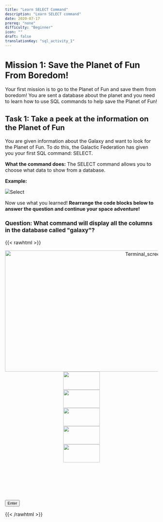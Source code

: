 ```yaml
---
title: "Learn SELECT Command"
description: "Learn SELECT command"
date: 2020-07-17
prereq: "none"
difficulty: "Beginner"
icon: ""
draft: false
translationKey: "sql_activity_1"
---
```

<!-- Links for javascript and CSS needed for drop down logic -->
<link rel="stylesheet" href="../_activity1.css" type="text/css">
</link>
<script type="text/javascript" src="../_activity1.js">
</script>

# Mission 1: Save the Planet of Fun From Boredom!
<font size="3"> Your first mission is to go to the Planet of Fun and save them from boredom! 
You are sent a database about the planet and you need to learn how to use SQL 
commands to help save the Planet of Fun!

## Task 1: Take a peek at the information on the Planet of Fun
You are given information about the Galaxy and want to look for the Planet of Fun. To do this,
 the Galactic Federation has given you your first SQL command: SELECT. 

**What the command does:** The SELECT command allows you to choose what data to show from a database.

**Example:**

![Select](../assets/Select.PNG)

Now use what you learned! **Rearrange the code blocks below to answer the question and continue your space adventure!**


### Question: What command will display all the columns in the database called "galaxy"?


{{< rawhtml >}}

<div class="terminal" id="terminal"> <center><img class="img" src="../assets/Terminal.png" alt="Terminal_screen" height="400" width="900">


<div id="div1" class ="codeBlocks" ondrop="drop(event)" ondragover="allowDrop(event)" width="120" height="60">
<img class="img" id="answer1" src="../assets/Select_Block.PNG" draggable="true" ondragstart="drag(event)" id="drag1" width="120" height="60">
</div>

<div id="div2" class="codeBlocks" ondrop="drop(event)" ondragover="allowDrop(event)">
<img id="answer2" src="../assets/Asterix_Block.PNG" draggable="true" ondragstart="drag(event)" id="drag2" width="120" height="60">
</div>

<div id="div3" class="codeBlocks" ondrop="drop(event)" ondragover="allowDrop(event)">
<img id="answer4" src="../assets/galaxy_block.png" draggable="true" ondragstart="drag(event)" id="drag3" width="120" height="60" markdown="1">
</div>

<div id="div4" ondrop="drop(event)" ondragover="allowDrop(event)">
<img id="answer3" src="../assets/From_Block.PNG" draggable="true" ondragstart="drag(event)" id="drag4" width="120" height="60" markdown="1">
</div>

<div id="div5" ondrop="drop(event)" ondragover="allowDrop(event)">
<img id="answer5" src="../assets/Semicolon_Block.PNG" draggable="true" ondragstart="drag(event)" id="drag5" width="120" height="60" markdown="1">
</div>

<!-- Rectangles to Receive blocks -->
<div id="div6" class="dropClass" ondrop="drop(event)" ondragover="allowDrop(event)";> </div>
<div id="div7" class="dropClass" ondrop="drop(event)" ondragover="allowDrop(event)";> </div>
<div id="div8" class="dropClass" ondrop="drop(event)" ondragover="allowDrop(event)";> </div>


<div id="div9" class="dropClass" ondrop="drop(event)" ondragover="allowDrop(event)" style="position: relative; top: -362px; border-top-color: white; border-top-style: solid; border-top-width: 1px; border-right-color: white; border-right-style: solid; border-right-width: 1px; border-bottom-color: white; border-bottom-style: solid; border-bottom-width: 1px; border-left-color: white; border-left-style: solid; border-left-width: 1px; width: 120px; height: 60px; right: -710px;"> </div>

<div id="div10" class="dropClass" ondrop="drop(event)" ondragover="allowDrop(event)" style="position: relative; top: -362px; border-top-color: white; border-top-style: solid; border-top-width: 1px; border-right-color: white; border-right-style: solid; border-right-width: 1px; border-bottom-color: white; border-bottom-style: solid; border-bottom-width: 1px; border-left-color: white; border-left-style: solid; border-left-width: 1px; width: 120px; height: 60px; right: -715px;""> </div>

</div>
<button class="button button1">Enter </button>

{{< /rawhtml >}}
